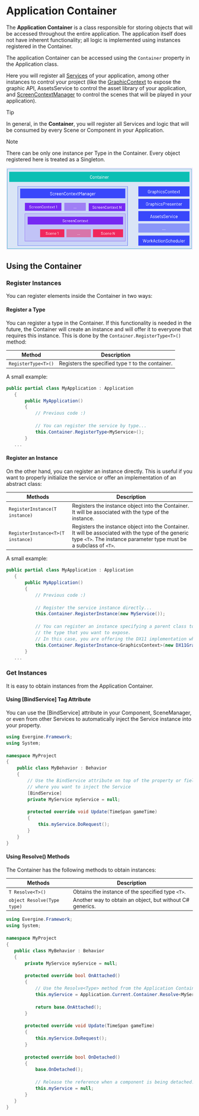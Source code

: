 # Application Container

The **Application Container** is a class responsible for storing objects that will be accessed throughout the entire application. The application itself does not have inherent functionality; all logic is implemented using instances registered in the Container.

The application Container can be accessed using the `Container` property in the Application class.

Here you will register all [Services](../services.md) of your application, among other instances to control your project (like the [GraphicContext](../../graphics/low_level_api/graphicscontext.md) to expose the graphic API, AssetsService to control the asset library of your application, and [ScreenContextManager](../scenes/using_scenes.md) to control the scenes that will be played in your application).

> [!TIP]
> In general, in the **Container**, you will register all Services and logic that will be consumed by every Scene or Component in your Application.

> [!NOTE]
> There can be only one instance per Type in the Container. Every object registered here is treated as a Singleton.

![Application Container](images/application_container.png)

## Using the Container

### Register Instances

You can register elements inside the Container in two ways:

#### Register a Type

You can register a type in the Container. If this functionality is needed in the future, the Container will create an instance and will offer it to everyone that requires this instance. This is done by the `Container.RegisterType<T>()` method:

| Method | Description |
| --- | --- |
| `RegisterType<T>()` | Registers the specified type `T` to the container. |

A small example:

 ```csharp
 public partial class MyApplication : Application
    {
        public MyApplication()
        {
            // Previous code :)

            // You can register the service by type...
            this.Container.RegisterType<MyService>();
        }
    ...
 ```

#### Register an Instance

On the other hand, you can register an instance directly. This is useful if you want to properly initialize the service or offer an implementation of an abstract class:

| Methods | Description |
| --- | --- |
| `RegisterInstance(T instance)` | Registers the instance object into the Container. It will be associated with the type of the instance. |
| `RegisterInstance<T>(T instance)` | Registers the instance object into the Container. It will be associated with the type of the generic type `<T>`. The instance parameter type must be a subclass of `<T>`.  |

A small example:
 ```csharp
 public partial class MyApplication : Application
    {
        public MyApplication()
        {
            // Previous code :)

            // Register the service instance directly...
            this.Container.RegisterInstance(new MyService());

            // You can register an instance specifying a parent class to indicate
            // the type that you want to expose.
            // In this case, you are offering the DX11 implementation when someone requests the GraphicsContext...
            this.Container.RegisterInstance<GraphicsContext>(new DX11GraphicsContext());
        }
    ...
 ```

### Get Instances

It is easy to obtain instances from the Application Container.

#### Using [BindService] Tag Attribute

You can use the [BindService] attribute in your Component, SceneManager, or even from other Services to automatically inject the Service instance into your property.

```csharp
using Evergine.Framework;
using System;

namespace MyProject
{
    public class MyBehavior : Behavior
    {
        // Use the BindService attribute on top of the property or field 
        // where you want to inject the Service
        [BindService]
        private MyService myService = null;

        protected override void Update(TimeSpan gameTime)
        {
            this.myService.DoRequest();
        }
    }
}
```

#### Using Resolve() Methods

The Container has the following methods to obtain instances:

| Methods | Description |
| --- | --- |
| `T Resolve<T>()` | Obtains the instance of the specified type `<T>`. |
| `object Resolve(Type type)` | Another way to obtain an object, but without C# generics.  |


 ```csharp
using Evergine.Framework;
using System;

namespace MyProject
{
    public class MyBehavior : Behavior
    {
        private MyService myService = null;

        protected override bool OnAttached()
        {            
            // Use the Resolve<Type> method from the Application Container....
            this.myService = Application.Current.Container.Resolve<MyService>();

            return base.OnAttached();
        }

        protected override void Update(TimeSpan gameTime)
        {
            this.myService.DoRequest();
        }

        protected override bool OnDetached()
        {
            base.OnDetached();

            // Release the reference when a component is being detached...
            this.myService = null;
        }
    }
}
 ```